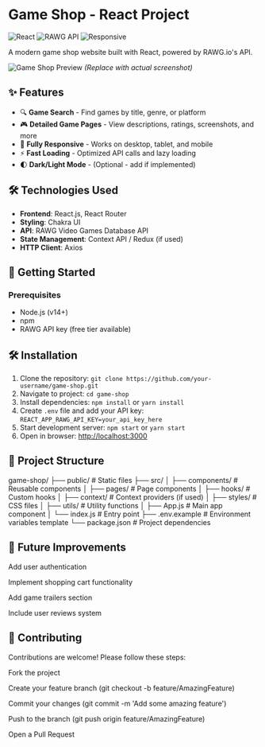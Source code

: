 
# Game Shop - React Project

![React](https://img.shields.io/badge/React-20232A?style=for-the-badge&logo=react&logoColor=61DAFB)
![RAWG API](https://img.shields.io/badge/RAWG_API-000?style=for-the-badge)
![Responsive](https://img.shields.io/badge/Responsive-Yes-brightgreen?style=for-the-badge)

A modern game shop website built with React, powered by RAWG.io's API.

![Game Shop Preview](https://via.placeholder.com/800x400?text=Game+Shop+Preview) *(Replace with actual screenshot)*

## ✨ Features

- 🔍 **Game Search** - Find games by title, genre, or platform
- 🎮 **Detailed Game Pages** - View descriptions, ratings, screenshots, and more
- 📱 **Fully Responsive** - Works on desktop, tablet, and mobile
- ⚡ **Fast Loading** - Optimized API calls and lazy loading
- 🌓 **Dark/Light Mode** - (Optional - add if implemented)

## 🛠 Technologies Used

- **Frontend**: React.js, React Router
- **Styling**: Chakra UI
- **API**: RAWG Video Games Database API
- **State Management**: Context API / Redux (if used)
- **HTTP Client**: Axios

## 🚀 Getting Started

### Prerequisites
- Node.js (v14+)
- npm 
- RAWG API key (free tier available)
 ## 🛠 Installation
1. Clone the repository: `git clone https://github.com/your-username/game-shop.git`
2. Navigate to project: `cd game-shop`
3. Install dependencies: `npm install` or `yarn install`
4. Create `.env` file and add your API key: `REACT_APP_RAWG_API_KEY=your_api_key_here`
5. Start development server: `npm start` or `yarn start`
6. Open in browser: [http://localhost:3000](http://localhost:3000)


## 🔧 Project Structure
game-shop/
├── public/          # Static files
├── src/
│   ├── components/  # Reusable components
│   ├── pages/       # Page components
│   ├── hooks/       # Custom hooks
│   ├── context/     # Context providers (if used)
│   ├── styles/      # CSS files
│   ├── utils/       # Utility functions
│   ├── App.js       # Main app component
│   └── index.js     # Entry point
├── .env.example     # Environment variables template
└── package.json     # Project dependencies
## 🌱 Future Improvements
Add user authentication

Implement shopping cart functionality

Add game trailers section

Include user reviews system

## 🤝 Contributing
Contributions are welcome! Please follow these steps:

Fork the project

Create your feature branch (git checkout -b feature/AmazingFeature)

Commit your changes (git commit -m 'Add some amazing feature')

Push to the branch (git push origin feature/AmazingFeature)

Open a Pull Request

